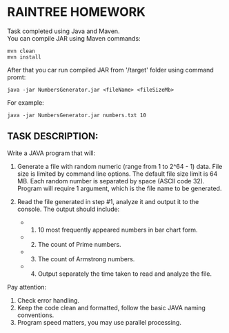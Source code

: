 # RAINTREE HOMEWORK

Task completed using Java and Maven.  
You can compile JAR using Maven commands:  

```
mvn clean
mvn install 
```
After that you car run compiled JAR from '/target' folder using command promt:

```
java -jar NumbersGenerator.jar <fileName> <fileSizeMb> 
```

For example: 

```
java -jar NumbersGenerator.jar numbers.txt 10 
```
 
## TASK DESCRIPTION:
Write a JAVA program that will:

1.  Generate a file with random numeric (range from 1 to 2^64 - 1) data. File size is limited by command line options. The default file size limit is 64 MB. Each random number is separated by space (ASCII code 32). Program will require 1 argument, which is the file name to be generated.

2.  Read the file generated in step #1, analyze it and output it to the console. The output should include:  
    *  1. 10 most frequently appeared numbers in bar chart form.
    *  2. The count of Prime numbers.
    *  3. The count of Armstrong numbers.
    *  4. Output separately the time taken to read and analyze the file.    

Pay attention:

1.  Check error handling.
2.  Keep the code clean and formatted, follow the basic JAVA naming conventions.
3.  Program speed matters, you may use parallel processing.